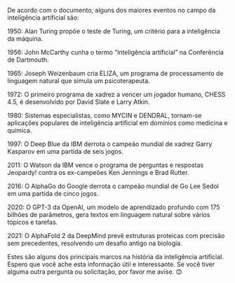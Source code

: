 De acordo com o documento, alguns dos maiores eventos no campo da inteligência artificial são:

1950: Alan Turing propõe o teste de Turing, um critério para a inteligência da máquina.

1956: John McCarthy cunha o termo “inteligência artificial” na Conferência de Dartmouth.

1965: Joseph Weizenbaum cria ELIZA, um programa de processamento de linguagem natural que simula um psicoterapeuta.

1972: O primeiro programa de xadrez a vencer um jogador humano, CHESS 4.5, é desenvolvido por David Slate e Larry Atkin.

1980: Sistemas especialistas, como MYCIN e DENDRAL, tornam-se aplicações populares de inteligência artificial em domínios como medicina e química.

1997: O Deep Blue da IBM derrota o campeão mundial de xadrez Garry Kasparov em uma partida de seis jogos.

2011: O Watson da IBM vence o programa de perguntas e respostas Jeopardy! contra os ex-campeões Ken Jennings e Brad Rutter.

2016: O AlphaGo do Google derrota o campeão mundial de Go Lee Sedol em uma partida de cinco jogos.

2020: O GPT-3 da OpenAI, um modelo de aprendizado profundo com 175 bilhões de parâmetros, gera textos em linguagem natural sobre vários tópicos e tarefas.

2021: O AlphaFold 2 da DeepMind prevê estruturas proteicas com precisão sem precedentes, resolvendo um desafio antigo na biologia.

Estes são alguns dos principais marcos na história da inteligência artificial. Espero que você ache esta informação útil e interessante. Se você tiver alguma outra pergunta ou solicitação, por favor me avise. 😊